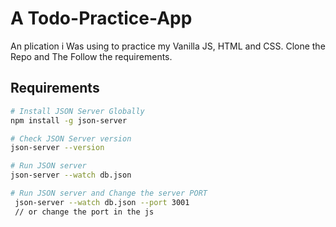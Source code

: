 # A Todo-Practice-App
An plication i Was using to practice my Vanilla JS, HTML and CSS.
Clone the Repo and The Follow the requirements.

## Requirements
```bash
# Install JSON Server Globally
npm install -g json-server

# Check JSON Server version
json-server --version

# Run JSON server
json-server --watch db.json

# Run JSON server and Change the server PORT
 json-server --watch db.json --port 3001
 // or change the port in the js
```


